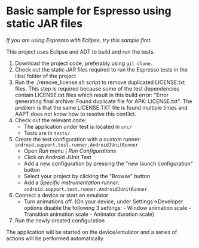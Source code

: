 # Basic sample for Espresso using static JAR files

*If you are using Espresso with Eclipse, try this sample first.*

This project uses Eclipse and ADT to build and run the tests.

1. Download the project code, preferably using `git clone`.
1. Check out the static JAR files required to run the Espresso tests in the libs/ folder of the project
1. Run the ./remove_license.sh script to remove duplicated LICENSE.txt files. This step is required because some of the test dependencies contain LICENSE.txt files which result in this build error:
"Error generating final archive: Found duplicate file for APK: LICENSE.txt".
The problem is that the same LICENSE.TXT file is found multiple times and AAPT does not know how to resolve this conflict.
1. Check out the relevant code:
    * The application under test is located in `src/`
    * Tests are in `tests/`
1. Create the test configuration with a custom runner: `android.support.test.runner.AndroidJUnitRunner`
    * Open *Run* menu | *Run Configurations*
    * Click on Android JUnit Test
    * Add a new configuration by pressing the "new launch configuration" button
    * Select your project by clicking the "Browse" button
    * Add a *Specific instrumentation runner*: `android.support.test.runner.AndroidJUnitRunner`
1. Connect a device or start an emulator
    * Turn animations off.
    (On your device, under Settings->Developer options disable the following 3 settings: - Window animation scale - Transition animation scale - Animator duration scale)
1. Run the newly created configuration

The application will be started on the device/emulator and a series of actions will be performed automatically.
